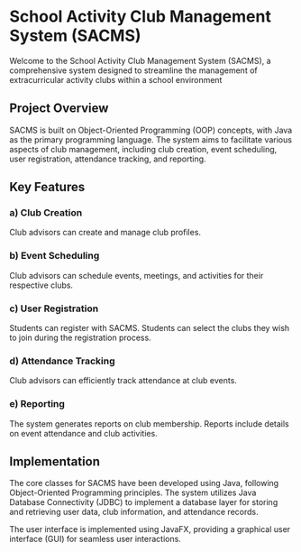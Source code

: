 # School Activity Club Management System (SACMS)

Welcome to the School Activity Club Management System (SACMS), a comprehensive system designed to streamline the management of extracurricular activity clubs within a school environment

## Project Overview
SACMS is built on Object-Oriented Programming (OOP) concepts, with Java as the primary programming language. The system aims to facilitate various aspects of club management, including club creation, event scheduling, user registration, attendance tracking, and reporting.

## Key Features
### a) Club Creation
Club advisors can create and manage club profiles.
### b) Event Scheduling
Club advisors can schedule events, meetings, and activities for their respective clubs.
### c) User Registration
Students can register with SACMS.
Students can select the clubs they wish to join during the registration process.
### d) Attendance Tracking
Club advisors can efficiently track attendance at club events.
### e) Reporting
The system generates reports on club membership.
Reports include details on event attendance and club activities.

## Implementation
The core classes for SACMS have been developed using Java, following Object-Oriented Programming principles. The system utilizes Java Database Connectivity (JDBC) to implement a database layer for storing and retrieving user data, club information, and attendance records.

The user interface is implemented using JavaFX, providing a graphical user interface (GUI) for seamless user interactions.

